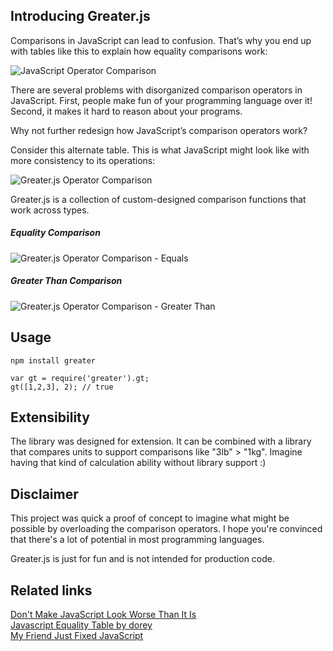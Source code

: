 ## Introducing Greater.js

Comparisons in JavaScript can lead to confusion. That’s why you end up with tables like this to explain how equality comparisons work:

![JavaScript Operator Comparison](https://raw.githubusercontent.com/greaterjs/greaterjs/master/lib/images/simplified_equals_vanilla_js.png)

There are several problems with disorganized comparison operators in JavaScript. First, people make fun of your programming language over it! Second, it makes it hard to reason about your programs.

Why not further redesign how JavaScript’s comparison operators work?

Consider this alternate table. This is what JavaScript might look like with more consistency to its operations:

![Greater.js Operator Comparison](https://raw.githubusercontent.com/greaterjs/greaterjs/master/lib/images/simplified_equals.png)

Greater.js is a collection of custom-designed comparison functions that work across types.

##### Equality Comparison
![Greater.js Operator Comparison - Equals](https://raw.githubusercontent.com/greaterjs/greaterjs/master/lib/images/equals.png)

##### Greater Than Comparison
![Greater.js Operator Comparison - Greater Than](https://raw.githubusercontent.com/greaterjs/greaterjs/master/lib/images/greater_than.png)

## Usage

```
npm install greater
```

```
var gt = require('greater').gt;
gt([1,2,3], 2); // true
```

## Extensibility

The library was designed for extension. It can be combined with a library that compares units to support comparisons like "3lb" > "1kg". Imagine having that kind of calculation ability without library support :)

## Disclaimer

This project was quick a proof of concept to imagine what might be possible by overloading the comparison operators. I hope you're convinced that there's a lot of potential in most programming languages.

Greater.js is just for fun and is not intended for production code.

## Related links

[Don't Make JavaScript Look Worse Than It Is](http://strilanc.com/visualization/2014/03/27/Better-JS-Equality-Table.html)  
[Javascript Equality Table by dorey](http://dorey.github.io/JavaScript-Equality-Table/)  
[My Friend Just Fixed JavaScript](http://imgur.com/rWoBHj4)
